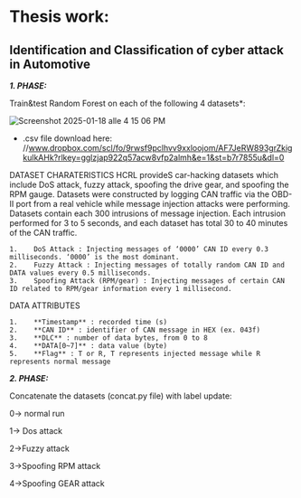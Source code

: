# Thesis work: 
## Identification and Classification of cyber attack in Automotive

***1. PHASE:***

Train&test Random Forest on each of the following 4 datasets*:

![Screenshot 2025-01-18 alle 4 15 06 PM](https://github.com/user-attachments/assets/fdd8b96c-0f9a-45d1-86af-4aa869bb0a13)

* .csv file download here: //www.dropbox.com/scl/fo/9rwsf9pclhvv9xxloojom/AF7JeRW893grZkigkulkAHk?rlkey=gglzjap922q57acw8vfp2almh&e=1&st=b7r7855u&dl=0

DATASET CHARATERISTICS
HCRL provideS car-hacking datasets which include DoS attack, fuzzy attack, spoofing the drive gear, and spoofing the RPM gauge. Datasets were constructed by logging CAN traffic via the OBD-II port from a real vehicle while message injection attacks were performing. Datasets contain each 300 intrusions of message injection. Each intrusion performed for 3 to 5 seconds, and each dataset has total 30 to 40 minutes of the CAN traffic.

    1.    DoS Attack : Injecting messages of ‘0000’ CAN ID every 0.3 milliseconds. ‘0000’ is the most dominant.
    2.    Fuzzy Attack : Injecting messages of totally random CAN ID and DATA values every 0.5 milliseconds.
    3.    Spoofing Attack (RPM/gear) : Injecting messages of certain CAN ID related to RPM/gear information every 1 millisecond.

DATA ATTRIBUTES

    1.    **Timestamp** : recorded time (s)
    2.    **CAN ID** : identifier of CAN message in HEX (ex. 043f)
    3.    **DLC** : number of data bytes, from 0 to 8
    4.    **DATA[0~7]** : data value (byte)
    5.    **Flag** : T or R, T represents injected message while R represents normal message




***2. PHASE:***
   
Concatenate the datasets (concat.py file) with label update:

0-> normal run
   
1-> Dos attack

2->Fuzzy attack

3->Spoofing RPM attack

4->Spoofing GEAR attack


